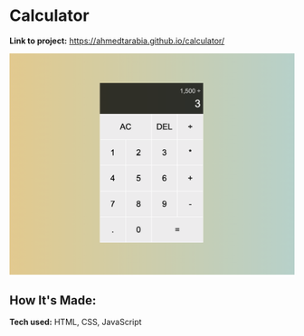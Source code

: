 # Calculator

**Link to project:** https://ahmedtarabia.github.io/calculator/

![alt tag](https://github.com/ahmedtarabia/calculator/blob/master/images/calc.png)

## How It's Made:

**Tech used:** HTML, CSS, JavaScript

